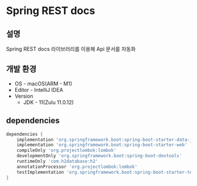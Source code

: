 # Spring REST docs

## 설명

Spring REST docs 라이브러리를 이용해 Api 문서를 자동화

## 개발 환경

- OS - macOS(ARM - M1)
- Editor - IntelliJ IDEA
- Version
    - JDK - 11(Zulu 11.0.12)

## dependencies

```gradle
dependencies {
    implementation 'org.springframework.boot:spring-boot-starter-data-jpa'
    implementation 'org.springframework.boot:spring-boot-starter-web'
    compileOnly 'org.projectlombok:lombok'
    developmentOnly 'org.springframework.boot:spring-boot-devtools'
    runtimeOnly 'com.h2database:h2'
    annotationProcessor 'org.projectlombok:lombok'
    testImplementation 'org.springframework.boot:spring-boot-starter-test'
}
```